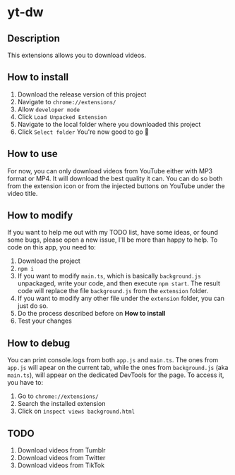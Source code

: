 # yt-dw
## Description
This extensions allows you to download videos.

## How to install
1. Download the release version of this project
1. Navigate to `chrome://extensions/`
2. Allow `developer mode`
3. Click `Load Unpacked Extension`
4. Navigate to the local folder where you downloaded this project
5. Click `Select folder`
You're now good to go 🎉

## How to use
For now, you can only download videos from YouTube either with MP3 format or MP4. It will download the best quality it can.
You can do so both from the extension icon or from the injected buttons on YouTube under the video title.

## How to modify
If you want to help me out with my TODO list, have some ideas, or found some bugs, please open a new issue, I'll be more than happy to help.
To code on this app, you need to:
1. Download the project
2. `npm i`
3. If you want to modify `main.ts`, which is basically `background.js` unpackaged, write your code, and then execute `npm start`. The result code will replace the file `background.js` from the `extension` folder.
4. If you want to modify any other file under the `extension` folder, you can just do so.
5. Do the process described before on **How to install**
6. Test your changes

## How to debug
You can print console.logs from both `app.js` and `main.ts`. The ones from `app.js` will apear on the current tab, while the ones from `background.js` (aka `main.ts`), will appear on the dedicated DevTools for the page. To access it, you have to:
1. Go to `chrome://extensions/`
2. Search the installed extension
3. Click on `inspect views background.html`

## TODO
1. Download videos from Tumblr
2. Download videos from Twitter
3. Download videos from TikTok
